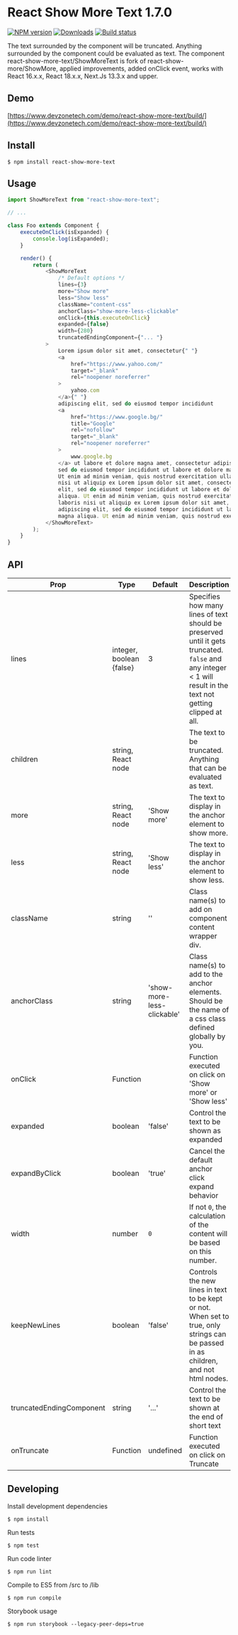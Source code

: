 # React Show More Text 1.7.0

[![NPM version][npm-image]][npm-url]
[![Downloads][downloads-image]][npm-url]
[![Build status][travis-image]][travis-url]

The text surrounded by the component will be truncated. Anything surrounded by the component could be evaluated as text. The component react-show-more-text/ShowMoreText is fork of react-show-more/ShowMore, applied improvements, added onClick event, works with React 16.x.x, React 18.x.x, Next.Js 13.3.x and upper.

## Demo

[https://www.devzonetech.com/demo/react-show-more-text/build/](https://www.devzonetech.com/demo/react-show-more-text/build/)

## Install

```
$ npm install react-show-more-text
```

## Usage

```js
import ShowMoreText from "react-show-more-text";

// ...

class Foo extends Component {
    executeOnClick(isExpanded) {
        console.log(isExpanded);
    }

    render() {
        return (
            <ShowMoreText
                /* Default options */
                lines={3}
                more="Show more"
                less="Show less"
                className="content-css"
                anchorClass="show-more-less-clickable"
                onClick={this.executeOnClick}
                expanded={false}
                width={280}
                truncatedEndingComponent={"... "}
            >
                Lorem ipsum dolor sit amet, consectetur{" "}
                <a
                    href="https://www.yahoo.com/"
                    target="_blank"
                    rel="noopener noreferrer"
                >
                    yahoo.com
                </a>{" "}
                adipiscing elit, sed do eiusmod tempor incididunt
                <a
                    href="https://www.google.bg/"
                    title="Google"
                    rel="nofollow"
                    target="_blank"
                    rel="noopener noreferrer"
                >
                    www.google.bg
                </a> ut labore et dolore magna amet, consectetur adipiscing elit,
                sed do eiusmod tempor incididunt ut labore et dolore magna aliqua.
                Ut enim ad minim veniam, quis nostrud exercitation ullamco laboris
                nisi ut aliquip ex Lorem ipsum dolor sit amet, consectetur adipiscing
                elit, sed do eiusmod tempor incididunt ut labore et dolore magna
                aliqua. Ut enim ad minim veniam, quis nostrud exercitation ullamco
                laboris nisi ut aliquip ex Lorem ipsum dolor sit amet, consectetur
                adipiscing elit, sed do eiusmod tempor incididunt ut labore et dolore
                magna aliqua. Ut enim ad minim veniam, quis nostrud exercitation
            </ShowMoreText>
        );
    }
}
```

## API

| Prop                     | Type                     | Default     | Description                                                                                                                                                   | Example                                                                                                                       |
| ------------------------ | ------------------------ | ----------- | ------------------------------------------------------------------------------------------------------------------------------------------------------------- | ----------------------------------------------------------------------------------------------------------------------------- |
| lines                    | integer, boolean {false} | 3           | Specifies how many lines of text should be preserved until it gets truncated. `false` and any integer < 1 will result in the text not getting clipped at all. | (`false`, `-1`, `0`), `1`, ...                                                                                                |
| children                 | string, React node       |             | The text to be truncated. Anything that can be evaluated as text.                                                                                             | `'Some text'`, `<p>Some paragraph <a/>with other text-based inline elements<a></p>`, `<span>Some</span><span>siblings</span>` |
| more                     | string, React node       | 'Show more' | The text to display in the anchor element to show more.                                                                                                       | `'Show more'`, `<span>Show more</span>`                                                                                       |
| less                     | string, React node       | 'Show less' | The text to display in the anchor element to show less.                                                                                                       | `'Show less'`, `<span>Show less</span>`                                                                                       |
| className                | string                   | ''          | Class name(s) to add on component content wrapper div.                                                                                                        | `'wrapper-class'`, `'wrapper-class-1 wrapper-class-2'`                                                                        |
| anchorClass              | string                   | 'show-more-less-clickable'          | Class name(s) to add to the anchor elements. Should be the name of a css class defined globally by you.                                                                                                                  | `'my-anchor-class'`, `'class-1 class-2'`                                                                                      |
| onClick                  | Function                 |             | Function executed on click on 'Show more' or 'Show less'                                                                                                      | `onClick={this.executeOnClick}`                                                                                               |
| expanded                 | boolean                  | 'false'     | Control the text to be shown as expanded                                                                                                                      | `expanded={true}`                                                                                                             |
| expandByClick            | boolean                  | 'true'      | Cancel the default anchor click expand behavior                                                                                                               | `expandByClick={false}`                                                                                                       |
| width                    | number                   | `0`         | If not `0`, the calculation of the content will be based on this number.                                                                                      |                                                                                                                               |
| keepNewLines             | boolean                  | 'false'     | Controls the new lines in text to be kept or not. When set to true, only strings can be passed in as children, and not html nodes.                            | `keepNewLines={true}`                                                                                                         |
| truncatedEndingComponent | string                   | '...'       | Control the text to be shown at the end of short text                                                                                                         | `truncatedEndingComponent={'... '}`                                                                                           |
| onTruncate               | Function                 | undefined   | Function executed on click on Truncate                                                                                                                        | `onTruncate={() => {alert('Turncated!')}}`                                                                                    |

## Developing

Install development dependencies

```
$ npm install
```

Run tests

```
$ npm test
```

Run code linter

```
$ npm run lint
```

Compile to ES5 from /src to /lib

```
$ npm run compile
```

Storybook usage

```
$ npm run storybook --legacy-peer-deps=true
```

[npm-url]: https://npmjs.org/package/react-show-more-text
[downloads-image]: http://img.shields.io/npm/dm/react-show-more-text.svg
[npm-image]: https://badge.fury.io/js/react-show-more-text.svg
[travis-url]: https://app.travis-ci.com/github/devzonetech/react-show-more-text
[travis-image]: https://travis-ci.com/devzonetech/react-show-more-text.svg?branch=master